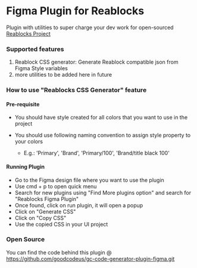 # Figma Plugin for Reablocks

Plugin with utilities to super charge your dev work for open-sourced [Reablocks Project](https://github.com/reaviz/reablocks)

### Supported features

1. Reablock CSS generator: Generate Reablock compatible json from Figma Style variables
2. more utilities to be added here in future

### How to use "Reablocks CSS Generator" feature

#### Pre-requisite

- You should have style created for all colors that you want to use in the project
- You should use following naming convention to assign style property to your colors

  - E.g.: 'Primary', 'Brand', 'Primary/100', 'Brand/title black 100'

#### Running Plugin

- Go to the Figma design file where you want to use the plugin
- Use cmd + p to open quick menu
- Search for new plugins using "Find More plugins option" and search for "Reablocks Figma Plugin"
- Once found, click on run plugin, it will open a popup
- Click on "Generate CSS"
- Click on "Copy CSS"
- Use the copied CSS in your UI project

### Open Source

You can find the code behind this plugin @ <https://github.com/goodcodeus/gc-code-generator-plugin-figma.git>
